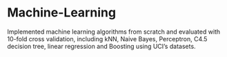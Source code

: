 # Machine-Learning

Implemented machine learning algorithms from scratch and evaluated with 10-fold cross validation, including kNN, Naive Bayes, Perceptron, C4.5 decision tree, linear regression and Boosting using UCI’s datasets.
